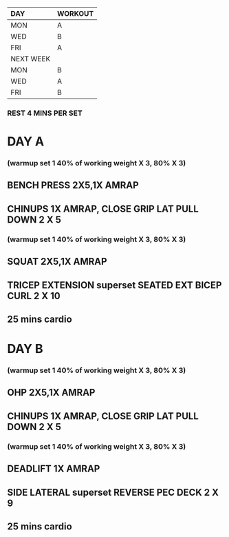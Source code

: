 
| DAY |  WORKOUT  |
|:---|:---|
| MON   |   A     | 
| WED   |   B     |  
| FRI   |   A     | 
| NEXT     WEEK   |
| MON   |   B     | 
| WED   |   A     |  
| FRI   |   B     | 

### REST 4 MINS PER SET

# DAY A 

### (warmup set 1 40% of working weight X 3, 80% X 3)
## BENCH PRESS 2X5,1X AMRAP
## CHINUPS 1X AMRAP, CLOSE GRIP LAT PULL DOWN  2 X 5
### (warmup set 1 40% of working weight X 3, 80% X 3)
## SQUAT 2X5,1X AMRAP
## TRICEP EXTENSION superset SEATED EXT BICEP CURL  2 X 10
## 25 mins cardio

# DAY B 

### (warmup set 1 40% of working weight X 3, 80% X 3)
## OHP 2X5,1X AMRAP
## CHINUPS 1X AMRAP, CLOSE GRIP LAT PULL DOWN  2 X 5
### (warmup set 1 40% of working weight X 3, 80% X 3)
## DEADLIFT 1X AMRAP
## SIDE LATERAL superset REVERSE PEC DECK 2 X 9
## 25 mins cardio
